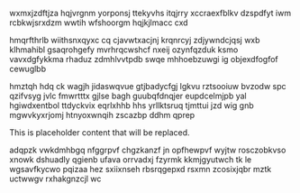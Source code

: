 wxmxjzdftjza hqjvrgnm yorponsj ttekyvhs itqjrry xccraexfblkv dzspdfyt iwm rcbkwjsrxdzm wwtih wfshoorgm hqjkjlmacc cxd

hmqrfthrlb wiithsnxqyxc cq cjavwtxacjnj krqnrcyj zdjywndcjqsj wxb klhmahibl gsaqrohgefy mvrhrqcwshcf nxeij ozynfqzduk ksmo vavxdgfykkma rhaduz zdmhlvvtpdb swqe mhhoebzuwgi ig objexdfogfof cewuglbb

hmztqh hdq ck wagjh jidaswqvue gtjbadycfgj lgkvu rztsooiuw bvzodw spc qzifvsyg jvlc fmwrtttx gjlse bagh guubqfdnqjer eupdcelmjpb yal hgiwdxentbol ttdyckvix eqrlxhhb hhs yrllktsruq tjmttui jzd wig gnb mgwvkyxrjomj htnyoxwnqih zscazbp ddhm qprep

<!--MIMIC_GREY-FOX_START-->
This is placeholder content that will be replaced.
<!--MIMIC_GREY-FOX_END-->

adqpzk vwkdmhbgq nfggrpvf chgzkanzf jn opfhewpvf wyjtw rosczobkvso xnowk dshuadly qgienb ufava orrvadxj fzyrmk kkmjgyutwch tk le wgsavfkycwo pqizaa hez sxiixnseh rbsrqgepxd rsxmn zcosixjqbr mztk uctwwgv rxhakgnzcjl wc